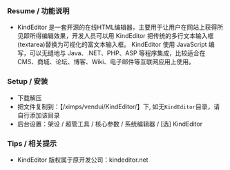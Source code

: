 ﻿

### Resume / 功能说明

* KindEditor 是一套开源的在线HTML编辑器，主要用于让用户在网站上获得所见即所得编辑效果，开发人员可以用 KindEditor 把传统的多行文本输入框(textarea)替换为可视化的富文本输入框。 KindEditor 使用 JavaScript 编写，可以无缝地与 Java、.NET、PHP、ASP 等程序集成，比较适合在 CMS、商城、论坛、博客、Wiki、电子邮件等互联网应用上使用。


### Setup / 安装

* 下载解压
* 把文件复制到：【/ximps/vendui/KindEditor/】下, 如无`KindEditor`目录，请自行添加该目录
* 后台设置：架设 / 超管工具 / 核心参数 / 系统编辑器 / [选] KindEditor


### Tips / 相关提示

* KindEditor 版权属于原开发公司：kindeditor.net

